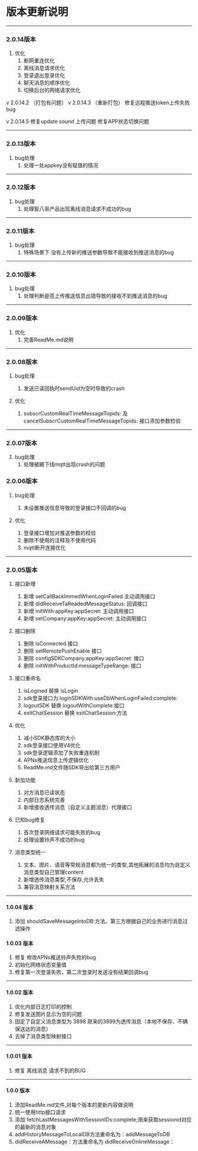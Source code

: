 # 版本更新说明
***
### 2.0.14版本
1.  优化
    1. 断网重连优化
    2. 离线消息请求优化
    3. 登录退出登录优化
    4. 聊天消息的顺序优化
    5. 切换后台的网络请求优化

   v 2.0.14.2  （打包有问题）
   v 2.0.14.3 （重新打包）
   修复远程推送token上传失败bug
   
   v 2.0.14.5
   修复update sound 上传问题
   修复APP状态切换问题
***
### 2.0.13版本
1. bug处理
    1. 处理一处appkey没有赋值的情况

***
### 2.0.12版本
1. bug处理
    1. 处理智八哥产品出现离线消息请求不成功的bug

***
### 2.0.11版本
1. bug处理
    1.  特殊场景下 没有上传新的推送参数导致不能接收到推送消息的bug


***
### 2.0.10版本
1. bug处理
    1.  处理判断是否上传推送信息出错导致的接收不到推送消息的bug

***
### 2.0.09版本
1. 优化
    1.  完善ReadMe.md说明

***
### 2.0.08版本
1. bug处理
    1. 发送已读回执时sendUid为空时导致的crash

2. 优化
    1. subscrCustomRealTimeMessageTopids: 及 cancelSubscrCustomRealTimeMessageTopids: 接口添加参数检验

***
### 2.0.07版本
1. bug处理
    1.  处理被踢下线mqtt出现crash的问题


### 2.0.06版本
1. bug处理
    1. 未设置推送信息导致的登录接口不回调的bug

2. 优化
    1. 登录接口增加对推送参数的校验
    2. 删除不使用的注释及不使用代码
    3. mqtt断开连接优化


***

### 2.0.05版本
1. 接口新增
    1. 新增 setCallBackImmedWhenLoginFailed 主动调用接口
    2. 新增 didReceiveTaReadedMessageStatus:  回调接口
    3. 新增 initWith:appKey:appSecret:  主动调用接口
    4. 新增 setCompany:appKey:appSecret: 主动调用接口

2. 接口删除
    1. 删除 isConnected 接口
    2. 删除 setRemotePushEnable 接口
    3. 删除 configSDKCompany:appKey:appSecret: 接口
    4. 删除 initWithProductId:messageTypeRange: 接口

3. 接口重命名
    1. isLogined 替换 isLogin
    2. sdk登录接口为:loginSDKWith:useDbWhenLoginFailed:complete:
    3. logoutSDK 替换 logoutWithComplete:接口
    4. exitChatSession 替换 exitChatSession:方法

4. 优化
    1. 减小SDK静态库的大小
    2. sdk登录接口使用V4优化
    3. sdk登录逻辑添加了失败重连机制
    4. APNs推送信息上传逻辑优化
    5. ReadMe.md文件随SDK导出给第三方用户

5. 新加功能
    1. 对方消息已读状态
    2. 内部日志系统完善
    3. 新增接收透传消息（自定义主题消息）代理接口

6. 已知bug修复
    1. 首次登录网络请求可能失败的bug
    2. 处理设置铃声不成功的bug

7. 消息类型统一
    1. 文本、图片、语音等常规消息都为统一的类型,其他拓展的消息均为自定义消息类型自己管理content
    2. 新增透传消息类型,不保存,允许丢失
    3. 兼容消息映射关系方法



***
#### 1.0.04 版本

1. 添加 shouldSaveMessageIntoDB:方法。第三方根据自己的业务进行消息过滤操作


#### 1.0.03 版本

1. 修复 修改APNs推送铃声失败的bug
2. 初始化网络状态变量值
3. 修复第一次登录失败，第二次登录时发送没有结果回调bug

***

#### 1.0.02 版本

1.  优化内部日志打印的控制
2.  修复发送图片显示为空的问题
3.  固定了自定义消息类型为 3898  原来的3899为透传消息（本地不保存、不确保送达的消息）
4.  去掉了消息类型映射接口

***

#### 1.0.01 版本

1.  修复 离线消息 请求不到的BUG

***

#### 1.0.0 版本

1. 添加ReadMe.md文件,对每个版本的更新内容做说明
2. 统一使用http接口请求
3. 添加 fetchLastMessagesWithSessionIDs:complete;用来获取sessionid对应的最新的消息对象
4. addHistoryMessageToLocalDB方法重命名为：addMessageToDB
5. didReceiveAMessage：方法重命名为 didReceiveOnlineMessage：

